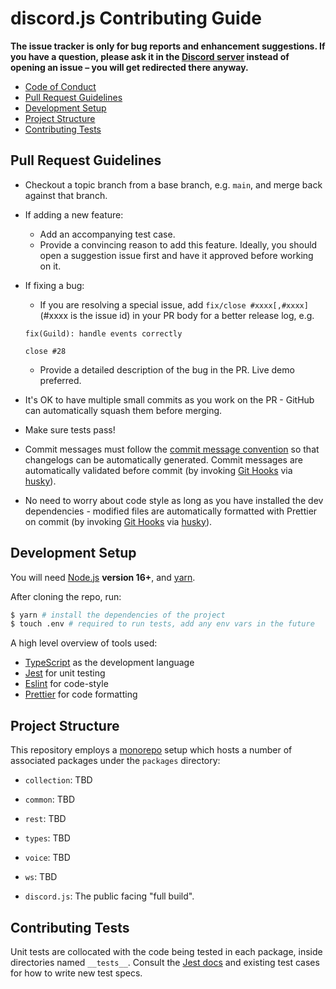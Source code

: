 # discord.js Contributing Guide

**The issue tracker is only for bug reports and enhancement suggestions. If you have a question, please ask it in the [Discord server](https://discord.gg/bRCvFy9) instead of opening an issue – you will get redirected there anyway.**

- [Code of Conduct](https://github.com/discordjs/discord.js-modules/blob/main/.github/CODE_OF_CONDUCT.md)
- [Pull Request Guidelines](#pull-request-guidelines)
- [Development Setup](#development-setup)
- [Project Structure](#project-structure)
- [Contributing Tests](#contributing-tests)

## Pull Request Guidelines

- Checkout a topic branch from a base branch, e.g. `main`, and merge back against that branch.

- If adding a new feature:

  - Add an accompanying test case.
  - Provide a convincing reason to add this feature. Ideally, you should open a suggestion issue first and have it approved before working on it.

- If fixing a bug:

  - If you are resolving a special issue, add `fix/close #xxxx[,#xxxx]` (#xxxx is the issue id) in your PR body for a better release log, e.g.

  ```
  fix(Guild): handle events correctly

  close #28
  ```

  - Provide a detailed description of the bug in the PR. Live demo preferred.

- It's OK to have multiple small commits as you work on the PR - GitHub can automatically squash them before merging.

- Make sure tests pass!

- Commit messages must follow the [commit message convention](./COMMIT_CONVENTION.md) so that changelogs can be automatically generated. Commit messages are automatically validated before commit (by invoking [Git Hooks](https://git-scm.com/docs/githooks) via [husky](https://github.com/typicode/husky)).

- No need to worry about code style as long as you have installed the dev dependencies - modified files are automatically formatted with Prettier on commit (by invoking [Git Hooks](https://git-scm.com/docs/githooks) via [husky](https://github.com/typicode/husky)).

## Development Setup

You will need [Node.js](http://nodejs.org) **version 16+**, and [yarn](https://yarnpkg.com/).

After cloning the repo, run:

```bash
$ yarn # install the dependencies of the project
$ touch .env # required to run tests, add any env vars in the future
```

A high level overview of tools used:

- [TypeScript](https://www.typescriptlang.org/) as the development language
- [Jest](https://jestjs.io/) for unit testing
- [Eslint](https://eslint.org/) for code-style
- [Prettier](https://prettier.io/) for code formatting

## Project Structure

This repository employs a [monorepo](https://en.wikipedia.org/wiki/Monorepo) setup which hosts a number of associated packages under the `packages` directory:

- `collection`: TBD

- `common`: TBD

- `rest`: TBD

- `types`: TBD

- `voice`: TBD

- `ws`: TBD

- `discord.js`: The public facing "full build".

## Contributing Tests

Unit tests are collocated with the code being tested in each package, inside directories named `__tests__`. Consult the [Jest docs](https://jestjs.io/docs/en/using-matchers) and existing test cases for how to write new test specs.
